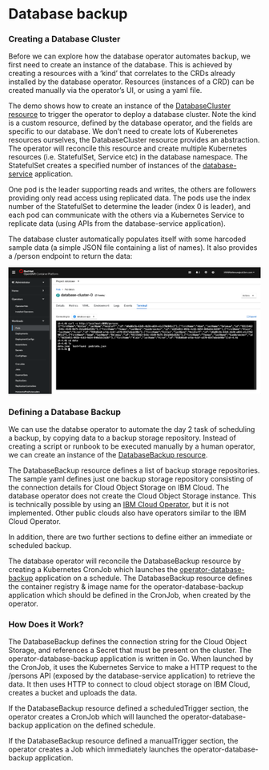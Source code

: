 # Database backup

### Creating a Database Cluster

Before we can explore how the database operator automates backup, we first need to create an instance of the database. This is achieved by creating a resources with a ‘kind’ that correlates to the CRDs already installed by the database operator. Resources (instances of a CRD) can be created manually via the operator’s UI, or using a yaml file.

The demo shows how to create an instance of the [DatabaseCluster resource](https://github.com/IBM/operator-sample-go/blob/main/operator-database/config/samples/database.sample_v1alpha1_databasecluster.yaml) to trigger the operator to deploy a database cluster.  Note the kind is a custom resource, defined by the database operator, and the fields are specific to our database.  We don’t need to create lots of Kuberenetes resources ourselves, the DatabaseCluster resource provides an abstraction. The operator will reconcile this resource and create multiple Kubernetes resources (i.e. StatefulSet, Service etc) in the database namespace.  The StatefulSet creates a specified number of instances of the [database-service](https://github.com/IBM/operator-sample-go/tree/main/database-service) application.

One pod is the leader supporting reads and writes, the others are followers providing only read access using replicated data.  The pods use the index number of the StatefulSet to determine the leader (index 0 is leader), and each pod can communicate with the others via a Kubernetes Service to replicate data (using APIs from the database-service application).

The database cluster automatically populates itself with some harcoded sample data (a simple JSON file containing a list of names). It also provides a /person endpoint to return the data:

<img src="./images/demo11.png" />

### Defining a Database Backup

We can use the databse operator to automate the day 2 task of scheduling a backup, by copying data to a backup storage repository.  Instead of creating a script or runbook to be executed manually by a human operator, we can create an instance of the [DatabaseBackup resource](https://github.com/IBM/operator-sample-go/blob/main/operator-database/config/samples/database.sample_v1alpha1_databasebackup.yaml). 

The DatabaseBackup resource defines a list of backup storage repositories.  The sample yaml defines just one backup storage repository consisting of the connection details for Cloud Object Storage on IBM Cloud.  The database operator does not create the Cloud Object Storage instance.  This is technically possible by using an [IBM Cloud Operator](https://github.com/IBM/cloud-operators), but it is not implemented.  Other public clouds also have operators similar to the IBM Cloud Operator.

In addition, there are two further sections to define either an immediate or scheduled backup.

The database operator will reconcile the DatabaseBackup resource by creating a Kubernetes CronJob which launches the [operator-database-backup](https://github.com/IBM/operator-sample-go/tree/main/operator-database-backup) application on a schedule.  The DatabaseBackup resource defines the container registry & image name for the operator-database-backup application which should be defined in the CronJob, when created by the operator.

### How Does it Work?

The DatabaseBackup defines the connection string for the Cloud Object Storage, and references a Secret that must be present on the cluster.  The operator-database-backup application is written in Go.  When launched by the CronJob, it uses the Kubernetes Service to make a HTTP request to the /persons API (exposed by the database-service application) to retrieve the data.  It then uses HTTP to connect to cloud object storage on IBM Cloud, creates a bucket and uploads the data.

If the DatabaseBackup resource defined a scheduledTrigger section, the operator creates a CronJob which will launched the operator-database-backup application on the defined schedule.

If the DatabaseBackup resource defined a manualTrigger section, the operator creates a Job which immediately launches the operator-database-backup application.



